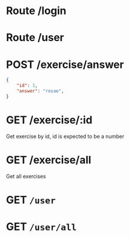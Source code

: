 # Route /login
# Route /user

#  POST /exercise/answer
```JSON
{
    "id": 1,
    "answer": "rosae",
}
```
# GET /exercise/:id

Get exercise by id, id is expected to be a number

# GET /exercise/all
Get all exercises

# GET `/user`
# GET `/user/all`

